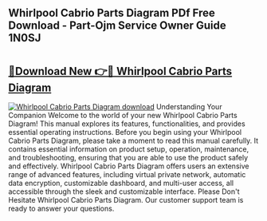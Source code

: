 ## Whirlpool Cabrio Parts Diagram PDf Free Download - Part-Ojm Service Owner Guide 1N0SJ

# <h2><a href="http://dfma4x.blite.top/?on=Whirlpool+Cabrio+Parts+Diagram">🔗Download New 👉🔴 Whirlpool Cabrio Parts Diagram</a></h2>

[![Whirlpool Cabrio Parts Diagram download](https://i.imgur.com/lujVjoI.png)](http://dfma4x.blite.top/?on=Whirlpool+Cabrio+Parts+Diagram)
Understanding Your Companion Welcome to the world of your new Whirlpool Cabrio Parts Diagram! This manual explores its features, functionalities, and provides essential operating instructions. Before you begin using your Whirlpool Cabrio Parts Diagram, please take a moment to read this manual carefully. It contains essential information on product setup, operation, maintenance, and troubleshooting, ensuring that you are able to use the product safely and effectively. Whirlpool Cabrio Parts Diagram offers users an extensive range of advanced features, including virtual private network, automatic data encryption, customizable dashboard, and multi-user access, all accessible through the sleek and customizable interface. Please Don't Hesitate Whirlpool Cabrio Parts Diagram. Our customer support team is ready to answer your questions.
